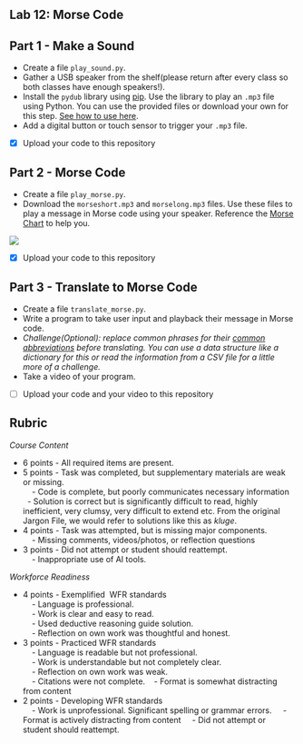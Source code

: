 
## Lab 12: Morse Code

## Part 1 - Make a Sound

- Create a file `play_sound.py`. 
- Gather a USB speaker from the shelf(please return after every class so both classes have enough speakers!).
- Install the `pydub` library using [pip](https://pypi.org/project/pydub/). Use the library to play an `.mp3` file using Python. You can use the provided files or download your own for this step. [See how to use here](https://github.com/jiaaro/pydub#installation).
- Add a digital button or touch sensor to trigger your `.mp3` file. 

- [x] Upload your code to this repository

## Part 2 - Morse Code

- Create a file `play_morse.py`.
- Download the `morseshort.mp3` and `morselong.mp3` files. Use these files to play a message in Morse code using your speaker. Reference the [Morse Chart](https://en.wikipedia.org/wiki/Morse_code) to help you. 

![](https://lh6.googleusercontent.com/fbLlD9iAjtqRecSJJi-6z13yp2JG53DfPZuZ3BmYsaTLzNLh2MQBM_i64WpWQPUwGycVxjau1JNeh5AODibOIEqYO8xD_j48LU1OIlQPk2OBochey6EijBN3_q7WDEZdHfB_COQla9kX9odQ9YnZcVg)

- [x] Upload your code to this repository

## Part 3 - Translate to Morse Code

- Create a file `translate_morse.py`.
- Write a program to take user input and playback their message in Morse code. 
- *Challenge(Optional): replace common phrases for their  [common abbreviations](https://en.wikipedia.org/wiki/Morse_code_abbreviations) before translating. You can use a data structure like a dictionary for this or read the information from a CSV file for a little more of a challenge.*
- Take a video of your program.

- [ ] Upload your code and your video to this repository

## Rubric 

_Course Content_

- 6 points - All required items are present.    
- 5 points - Task was completed, but supplementary materials are weak or missing.    
    - Code is complete, but poorly communicates necessary information
    -  Solution is correct but is significantly difficult to read, highly inefficient, very clumsy, very difficult to extend etc. From the original Jargon File, we would refer to solutions like this as *kluge*.
- 4 points - Task was attempted, but is missing major components.    
    - Missing comments, videos/photos, or reflection questions  
- 3 points - Did not attempt or student should reattempt.  
    - Inappropriate use of AI tools.
  
_Workforce Readiness_  
  
- 4 points - Exemplified  WFR standards  
    - Language is professional.  
    - Work is clear and easy to read.  
    - Used deductive reasoning guide solution.  
    - Reflection on own work was thoughtful and honest.  
- 3 points - Practiced WFR standards  
    - Language is readable but not professional.  
    - Work is understandable but not completely clear.  
    - Reflection on own work was weak.  
    - Citations were not complete.
   - Format is somewhat distracting from content
- 2 points - Developing WFR standards  
    - Work is unprofessional. Significant spelling or grammar errors.
    - Format is actively distracting from content
    - Did not attempt or student should reattempt.
